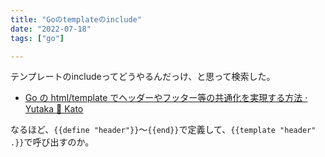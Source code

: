 ```yaml
---
title: "Goのtemplateのinclude"
date: "2022-07-18"
tags: ["go"]

---
```


テンプレートのincludeってどうやるんだっけ、と思って検索した。

- [Go の html/template でヘッダーやフッター等の共通化を実現する方法 · Yutaka 🍊 Kato](https://mikan.github.io/2019/12/08/implementing-header-and-footer-with-golang-html-template/)

なるほど、`{{define "header"}}`～`{{end}}`で定義して、`{{template "header" .}}`で呼び出すのか。
